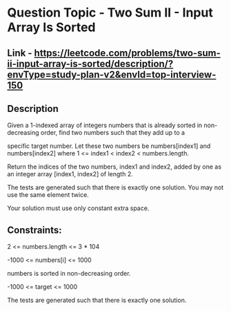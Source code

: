 # Question Topic - Two Sum II - Input Array Is Sorted


## Link - https://leetcode.com/problems/two-sum-ii-input-array-is-sorted/description/?envType=study-plan-v2&envId=top-interview-150

## Description
Given a 1-indexed array of integers numbers that is already sorted in non-decreasing order, find two numbers such that they add up to a 

specific target number. Let these two numbers be numbers[index1] and numbers[index2] where 1 <= index1 < index2 < numbers.length.

Return the indices of the two numbers, index1 and index2, added by one as an integer array [index1, index2] of length 2.

The tests are generated such that there is exactly one solution. You may not use the same element twice.

Your solution must use only constant extra space.

## Constraints:

2 <= numbers.length <= 3 * 104

-1000 <= numbers[i] <= 1000

numbers is sorted in non-decreasing order.

-1000 <= target <= 1000

The tests are generated such that there is exactly one solution.


